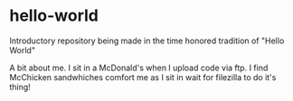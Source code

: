 # hello-world
Introductory repository being made in the time honored tradition of "Hello World"
<!-- a bit about the author -->
<article>A bit about me. I sit in a McDonald's when I upload code via ftp. I find McChicken sandwhiches comfort me as I sit in wait for filezilla to do it's thing!</article>

